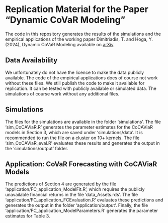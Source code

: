 
<!-- README.md is generated from README.Rmd. Please edit that file -->

# Replication Material for the Paper “Dynamic CoVaR Modeling”

<!-- badges: start -->
<!-- badges: end -->

The code in this repository generates the results of the simulations and
the empirical applications of the working paper Dimitriadis, T. and
Hoga, Y. (2024), Dynamic CoVaR Modeling available on
[arXiv](https://arxiv.org/abs/2206.14275).

## Data Availability

We unfortunately do not have the licence to make the data publicly
available. The code of the empirical applications does of course not
work without these files. We still publish the code to make it available
for replication. It can be tested with publicly available or simulated
data. The simulations of course work without any additional files.

## Simulations

The files for the simulations are available in the folder ‘simulations’.
The file ‘sim_CoCAViaR.R’ generates the parameter estimates for the
CoCAViaR models in Section 3, which are saved under ‘simulations/data’.
It is recommended to run the file on a cluster on 10+ kernels. The file
‘sim_CoCAViaR_eval.R’ evaluates these results and generates the output
in the ‘simulations/output’ folder.

## Application: CoVaR Forecasting with CoCAViaR Models

The predictions of Section 4 are generated by the file
‘application/FC_application_ModelFit.R’, which requires the publicly
unavailable financial returns in the file ‘data_Assets.rds’. The file
‘application/FC_application_FCEvaluation.R’ evaluates these predictions
and generates the output in the folder ‘application/output’. Finally,
the file ‘application/FC_application_ModelParameters.R’ generates the
parameter estimates for Table 3.
